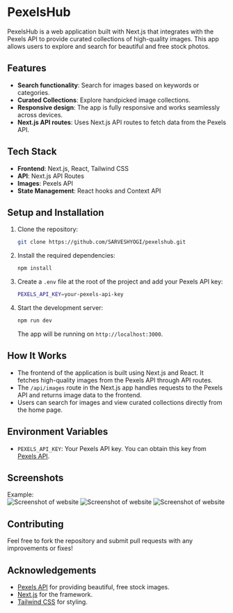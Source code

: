 # PexelsHub

PexelsHub is a web application built with Next.js that integrates with the Pexels API to provide curated collections of high-quality images. This app allows users to explore and search for beautiful and free stock photos.

## Features

- **Search functionality**: Search for images based on keywords or categories.
- **Curated Collections**: Explore handpicked image collections.
- **Responsive design**: The app is fully responsive and works seamlessly across devices.
- **Next.js API routes**: Uses Next.js API routes to fetch data from the Pexels API.

## Tech Stack

- **Frontend**: Next.js, React, Tailwind CSS
- **API**: Next.js API Routes
- **Images**: Pexels API
- **State Management**: React hooks and Context API

## Setup and Installation

1. Clone the repository:
    ```bash
    git clone https://github.com/SARVESHYOGI/pexelshub.git
    ```

2. Install the required dependencies:
    ```bash
    npm install
    ```

3. Create a `.env` file at the root of the project and add your Pexels API key:
    ```bash
    PEXELS_API_KEY=your-pexels-api-key
    ```

4. Start the development server:
    ```bash
    npm run dev
    ```

    The app will be running on `http://localhost:3000`.

## How It Works

- The frontend of the application is built using Next.js and React. It fetches high-quality images from the Pexels API through API routes.
- The `/api/images` route in the Next.js app handles requests to the Pexels API and returns image data to the frontend.
- Users can search for images and view curated collections directly from the home page.

## Environment Variables

- `PEXELS_API_KEY`: Your Pexels API key. You can obtain this key from [Pexels API](https://www.pexels.com/api/).


## **Screenshots**

Example:  
![Screenshot of website](./src/images/s1.png)
![Screenshot of website](./src/images/s2.png)
![Screenshot of website](./src/images/s3.png)


## Contributing

Feel free to fork the repository and submit pull requests with any improvements or fixes!


## Acknowledgements

- [Pexels API](https://www.pexels.com/api/) for providing beautiful, free stock images.
- [Next.js](https://nextjs.org/) for the framework.
- [Tailwind CSS](https://tailwindcss.com/) for styling.
